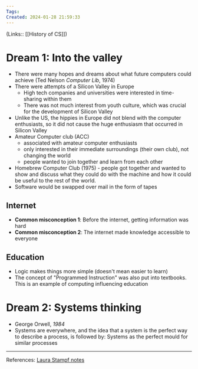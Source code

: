 ```yaml
---
Tags: 
Created: 2024-01-28 21:59:33
---
```

(Links:: [[History of CS]])
# Dream 1: Into the valley
- There were many hopes and dreams about what future computers could achieve (Ted Nelson *Computer Lib*, 1974)
- There were attempts of a Silicon Valley in Europe
	- High tech companies and universities were interested in time-sharing within them
	- There was not much interest from youth culture, which was crucial for the development of Silicon Valley
- Unlike the US, the hippies in Europe did not blend with the computer enthusiasts, so it did not cause the huge enthusiasm that occurred in Silicon Valley
- Amateur Computer club (ACC)
	- associated with amateur computer enthusiasts
	- only interested in their immediate surroundings (their own club), not changing the world
	- people wanted to join together and learn from each other
- Homebrew Computer Club (1975) - people got together and wanted to show and discuss what they could do with the machine and how it could be useful to the rest of the world. 
- Software would be swapped over mail in the form of tapes
## Internet
- **Common misconception 1**: Before the internet, getting information was hard
- **Common misconception 2**: The internet made knowledge accessible to everyone
## Education
- Logic makes things more simple (doesn't mean easier to learn)
- The concept of "Programmed Instruction" was also put into textbooks. This is an example of computing influencing education
# Dream 2: Systems thinking
- George Orwell, *1984*
- Systems are everywhere, and the idea that a system is the perfect way to describe a process, is followed by: Systems as the perfect mould for similar processes

---
References: [Laura Stampf notes](https://lausta.notion.site/History-of-Science-3f32bd21a73148549e042b42fa95a602)
